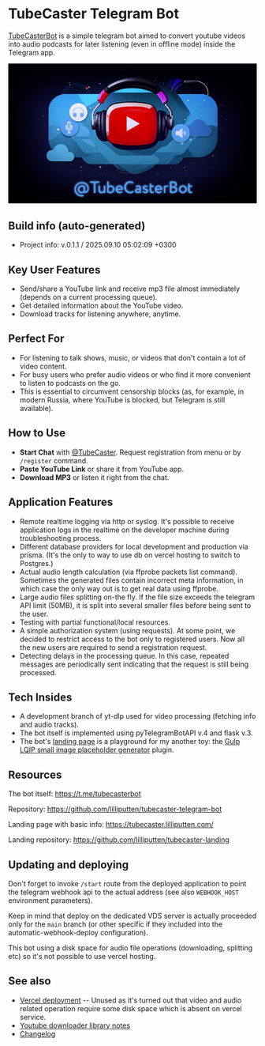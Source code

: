 <!--
 @since 2024.11.20, 02:55
 @changed 2025.09.02, 02:57
-->

# TubeCaster Telegram Bot

[TubeCasterBot](https://t.me/tubecasterbot) is a simple telegram bot aimed to convert youtube videos into audio podcasts for later listening (even in offline mode) inside the Telegram app.

![Project banner](./static/img/bot-cover-640x360.jpg)

## Build info (auto-generated)

- Project info: v.0.1.1 / 2025.09.10 05:02:09 +0300

## Key User Features

- Send/share a YouTube link and receive mp3 file almost immediately (depends on a current processing queue).
- Get detailed information about the YouTube video.
- Download tracks for listening anywhere, anytime.

## Perfect For

- For listening to talk shows, music, or videos that don't contain a lot of video content.
- For busy users who prefer audio videos or who find it more convenient to listen to podcasts on the go.
- This is essential to circumvent censorship blocks (as, for example, in modern Russia, where YouTube is blocked, but Telegram is still available).

## How to Use

- **Start Chat** with [@TubeCaster](https://t.me/tubecasterbot). Request registration from menu or by `/register` command.
- **Paste YouTube Link** or share it from YouTube app.
- **Download MP3** or listen it right from the chat.

## Application Features

- Remote realtime logging via http or syslog. It's possible to receive application logs in the realtime on the developer machine during troubleshooting process.
- Different database providers for local development and production via prisma. (It's the only to way to use db on vercel hosting to switch to Postgres.)
- Actual audio length calculation (via ffprobe packets list command). Sometimes the generated files contain incorrect meta information, in which case the only way out is to get real data using ffprobe.
- Large audio files splitting on-the fly. If the file size exceeds the telegram API limit (50MB), it is split into several smaller files before being sent to the user.
- Testing with partial functional/local resources.
- A simple authorization system (using requests). At some point, we decided to restrict access to the bot only to registered users. Now all the new users are required to send a registration request.
- Detecting delays in the processing queue. In this case, repeated messages are periodically sent indicating that the request is still being processed.

## Tech Insides

- A development branch of yt-dlp used for video processing (fetching info and audio tracks).
- The bot itself is implemented using pyTelegramBotAPI v.4 and flask v.3.
- The bot's [landing page](https://tubecaster.lilliputten.com/) is a playground for my another toy: the [Gulp LQIP small image placeholder generator](https://github.com/lilliputten/gulp-embed-lqip-as-background) plugin.

## Resources

The bot itself: https://t.me/tubecasterbot

Repository: https://github.com/lilliputten/tubecaster-telegram-bot

Landing page with basic info: https://tubecaster.lilliputten.com/

Landing repository: https://github.com/lilliputten/tubecaster-landing

## Updating and deploying

Don't forget to invoke `/start` route from the deployed application to point the telegram webhook api to the actual address (see also `WEBHOOK_HOST` environment parameters).

Keep in mind that deploy on the dedicated VDS server is actually proceeded only for the `main` branch (or other specific if they included into the automatic-webhook-deploy configuration).

This bot using a disk space for audio file operations (downloading, splitting etc) so it's not possible to use vercel hosting.

## See also

- [Vercel deployment](README.vercel-deployment.md) -- Unused as it's turned out that video and audio related operation require some disk space which is absent on vercel service.
- [Youtube downloader library notes](README.ytdl.md)
- [Changelog](CHANGELOG.md)
